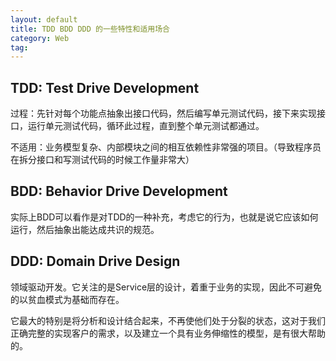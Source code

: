 ```yaml
---
layout: default
title: TDD BDD DDD 的一些特性和适用场合
category: Web
tag: 
---
```


## TDD: Test Drive Development
过程：先针对每个功能点抽象出接口代码，然后编写单元测试代码，接下来实现接口，运行单元测试代码，循环此过程，直到整个单元测试都通过。


不适用：业务模型复杂、内部模块之间的相互依赖性非常强的项目。（导致程序员在拆分接口和写测试代码的时候工作量非常大）

## BDD: Behavior Drive Development
实际上BDD可以看作是对TDD的一种补充，考虑它的行为，也就是说它应该如何运行，然后抽象出能达成共识的规范。

## DDD: Domain Drive Design
领域驱动开发。它关注的是Service层的设计，着重于业务的实现，因此不可避免的以贫血模式为基础而存在。

它最大的特别是将分析和设计结合起来，不再使他们处于分裂的状态，这对于我们正确完整的实现客户的需求，以及建立一个具有业务伸缩性的模型，是有很大帮助的。
